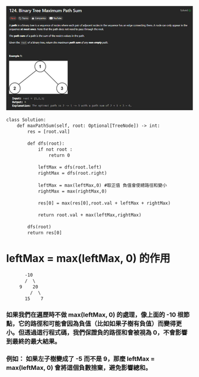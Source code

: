 <img src="photo/124. Binary Tree Maximum Path Sum.jpg" width="800">

```
class Solution:
    def maxPathSum(self, root: Optional[TreeNode]) -> int:
        res = [root.val]

        def dfs(root):
            if not root :
                return 0
            
            leftMax = dfs(root.left)
            rightMax = dfs(root.right)

            leftMax = max(leftMax,0) #取正值 負值會使總路徑和變小
            rightMax = max(rightMax,0)

            res[0] = max(res[0],root.val + leftMax + rightMax)

            return root.val + max(leftMax,rightMax)

        dfs(root)
        return res[0]
```

# leftMax = max(leftMax, 0) 的作用

```
       -10
       /  \
     9    20
         /  \
       15    7
```

### 如果我們在遍歷時不做 max(leftMax, 0) 的處理，像上面的 -10 根節點，它的路徑和可能會因為負值（比如如果子樹有負值）而變得更小。但透過這行程式碼，我們保證負的路徑和會被視為 0，不會影響到最終的最大結果。

### 例如： 如果左子樹變成了 -5 而不是 9，那麼 leftMax = max(leftMax, 0) 會將這個負數捨棄，避免影響總和。